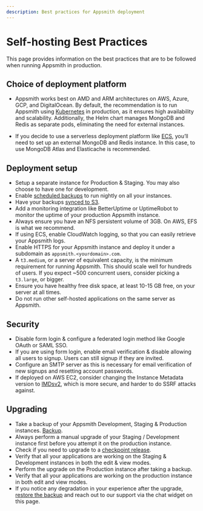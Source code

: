 ```yaml
---
description: Best practices for Appsmith deployment
---
```


# Self-hosting Best Practices

This page provides information on the best practices that are to be followed when running Appsmith in production.

## Choice of deployment platform

* Appsmith works best on AMD and ARM architectures on AWS, Azure, GCP, and DigitalOcean. By default, the recommendation is to run Appsmith using [Kubernetes](/getting-started/setup/installation-guides/kubernetes) in production, as it ensures high availability and scalability. Additionally, the Helm chart manages MongoDB and Redis as separate pods, eliminating the need for external instances.

* If you decide to use a serverless deployment platform like [ECS](/getting-started/setup/installation-guides/aws-ecs), you’ll need to set up an external MongoDB and Redis instance. In this case, to use MongoDB Atlas and Elasticache is recommended.

## Deployment setup

- Setup a separate instance for Production & Staging. You may also choose to have one for development.
- Enable [scheduled backups](/getting-started/setup/instance-management/appsmithctl#schedule-automatic-backups) to run nightly on all your instances.
- Have your backups [synced to S3](/getting-started/setup/instance-management/appsmithctl#sync-backup-to-s3-bucket).
- Add a monitoring integration like BetterUptime or UptimeRobot to monitor the uptime of your production Appsmith instance.
- Always ensure you have an NFS persistent volume of 3GB. On AWS, EFS is what we recommend.
- If using ECS, enable CloudWatch logging, so that you can easily retrieve your Appsmith logs.
- Enable HTTPS for your Appsmith instance and deploy it under a subdomain as `appsmith.<yourdomain>.com`.
- A `t3.medium`, or a server of equivalent capacity, is the minimum requirement for running Appsmith. This should scale well for hundreds of users. If you expect ~500 concurrent users, consider picking a `t3.large`, or bigger.
- Ensure you have healthy free disk space, at least 10-15 GB free, on your server at all times.
- Do not run other self-hosted applications on the same server as Appsmith.

## Security

- Disable form login & configure a federated login method like Google OAuth or SAML SSO.
- If you are using form login, enable email verification & disable allowing all users to signup. Users can still signup if they are invited.
- Configure an SMTP server as this is necessary for email verification of new signups and resetting account passwords.
- If deployed on AWS EC2, consider changing the Instance Metadata version to [IMDsv2](https://docs.aws.amazon.com/AWSEC2/latest/UserGuide/configuring-instance-metadata-service.html), which is more secure, and harder to do SSRF attacks against.

## Upgrading

- Take a backup of your Appsmith Development, Staging & Production instances. [Backup](/getting-started/setup/instance-management/appsmithctl#backup-instance).
- Always perform a manual upgrade of your Staging / Development instance first before you attempt it on the production instance.
- Check if you need to upgrade to a [checkpoint release](/getting-started/setup/instance-management/upgrade-to-checkpoint-version).
- Verify that all your applications are working on the Staging & Development instances in both the edit & view modes.
- Perform the upgrade on the Production instance after taking a backup.
- Verify that all your applications are working on the production instance in both edit and view modes.
- If you notice any degradation in your experience after the upgrade, [restore the backup](/getting-started/setup/instance-management/appsmithctl#restore-instance) and reach out to our support via the chat widget on this page.